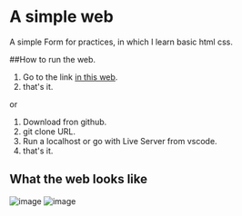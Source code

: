 # A simple web  

A simple Form for practices, in which I learn basic html css.

##How to run the web.
1. Go to the link [in this web](https://jorgegso.github.io/formResponsiv/).
2. that's it.

or 

1. Download  fron github.
2. git clone URL.
3. Run a localhost or go with Live Server from vscode.
4. that's it.

## What the web looks like
![image](https://user-images.githubusercontent.com/63064991/128811020-8d78b941-d6f4-4e98-b5c8-f9cdf63e1453.png)
![image](https://user-images.githubusercontent.com/63064991/128811199-3f154267-5e37-46e3-90c3-f25215a6705d.png)

